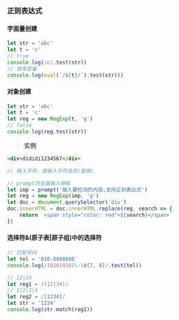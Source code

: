 ### 正则表达式

#### 字面量创建

```js
let str = 'abc'
let t = 'c'
// true
console.log(/c/.test(str))
// 使用变量
console.log(eval(`/${t}/`).test(str)))
```

#### 对象创建

```js
let str = 'abc'
let t = 'c'
let reg = new RegExp(t, 'g')
// false
console.log(reg.test(str))
```

> **实例**

```html
<div>dididi1234567</div>
```

```js
// 输入字符，使输入字符高亮(替换)

// prompt浏览器输入弹框
let imp = prompt('输入要检测的内容,支持正则表达式')
let reg = new RegExp(imp, 'g')
let doc = document.querySelector('div')
doc.innerHTML = doc.innerHTML.replace(reg, search => {
	return `<span style="color: red">${search}</span>`
})
```

#### 选择符&(原子表|原子组)中的选择符

```js
// 匹配号码
let tel = '010-8888888'
console.log(/(010|020)\-\d{7, 8}/.test(tel))
```

```js
// 12|34
let reg1 = /(12|34)/
// 1|2|3|4
let reg2 = /[1234]/
let str = '1234'
console.log(str.match(reg1))
```
